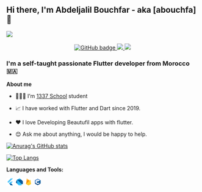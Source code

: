 ## Hi there, I'm Abdeljalil Bouchfar - aka [abouchfa] 👋 

![](https://komarev.com/ghpvc/?username=Abdeljalil-Bouchfar)

<p align="center">
<!--     <a href="https://github.com/Abdeljalil-Bouchfar">
    <img src="https://img.shields.io/github/watchers/Abdeljalil-Bouchfar/Abdeljalil-Bouchfar?label=Profile%20Views&style=for-the-badge" alt="GitHub badge" />
  </a> -->
  <a href="https://github.com/Abdeljalil-Bouchfar">
    <img src="https://img.shields.io/github/followers/Abdeljalil-Bouchfar?label=Followers&logo=GitHub&style=for-the-badge" alt="GitHub badge" />
  </a>
  <a href="https://twitter.com/intent/follow?original_referer=https%3A%2F%2Fgithub.com%2FAbouchfa1&screen_name=Abouchfa1">
    <img src="https://img.shields.io/twitter/follow/Abouchfa1?label=Twitter&logo=twitter&style=for-the-badge" />
  </a>
  <a href="https://www.linkedin.com/in/abdeljalil/">
    <img src="https://img.shields.io/website?label=Linkedin&style=for-the-badge&url=https%3A%2F%2Fcodestackr.com" />
  </a>
</p>

### I'm a self-taught passionate Flutter developer from Morocco 🇲🇦

**About me**

- 👨🏽‍💻 I’m [1337 School](https://www.1337.ma/en/) student

- 📈 I have worked with Flutter and Dart since 2019.

- ❤️ I love Developing Beautufil apps with flutter.

- 😊 Ask me about anything, I would be happy to help.


[![Anurag's GitHub stats](https://github-readme-stats.vercel.app/api?username=Abdeljalil-Bouchfar&hide=contribs,prs&count_private=true&show_icons=true&theme=radical)](https://github.com/anuraghazra/github-readme-stats)

[![Top Langs](https://github-readme-stats.vercel.app/api/top-langs/?username=Abdeljalil-Bouchfar&layout=compact&theme=radical)](https://github.com/Abdeljalil-Bouchfar)

<!-- [![42 Profile Card](https://1337-readme.vercel.app/api/profile?cursus=42&dark=true&email=hide&login=abouchfa)](https://github.com/mohouyizme/1337-readme)
 -->

**Languages and Tools:**  

<code><img height="20" src="https://raw.githubusercontent.com/github/explore/80688e429a7d4ef2fca1e82350fe8e3517d3494d/topics/flutter/flutter.png"></code>
<code><img height="20" src="https://raw.githubusercontent.com/github/explore/80688e429a7d4ef2fca1e82350fe8e3517d3494d/topics/dart/dart.png"></code>
<code><img height="20" src="https://raw.githubusercontent.com/github/explore/80688e429a7d4ef2fca1e82350fe8e3517d3494d/topics/firebase/firebase.png"></code>
<code><img height="20" src="https://raw.githubusercontent.com/github/explore/5c058a388828bb5fde0bcafd4bc867b5bb3f26f3/topics/c/c.png"></code>
